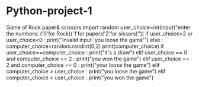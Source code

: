 # Python-project-1
Game of Rock paper&amp; scissors 
import random
user_choice=int(input("enter the numbers: ('0'for Rock)('1'for paper)('2'for sissors)"))
if user_choice>2 or user_choice<0 :
    print("invalid input 'you loose the game'")
else :
    computer_choice=random.randint(0,2)
    print(computer_choice)
    if user_choice==computer_choice :
        print("it's a draw")
    elif user_choice == 0 and computer_choice == 2 :
        print("you won the game")
    elif user_choice == 2 and computer_choice == 0 :
        print("your loose the game")
    elif computer_choice > user_choice :
        print("you loose the game")
    elif computer_choice < user_choice :
        print("you won the game")
